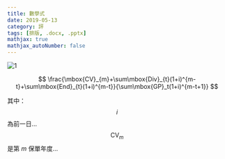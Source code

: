 ```yaml
---
title: 數學式
date: 2019-05-13
category: 評
tags: [排版, .docx, .pptx]
mathjax: true
mathjax_autoNumber: false
---
```


![1](/blog/assets/images/2019/math.jpg)


<!--more-->


$$
\frac{\mbox{CV}_{m}+\sum\mbox{Div}_{t}(1+i)^{m-t}+\sum\mbox{End}_{t}(1+i)^{m-t}}{\sum\mbox{GP}_t(1+i)^{m-t+1}}
$$

其中：<br />
$$i$$ 為前一日...
$$\mbox{CV}_m$$ 是第 $m$ 保單年度...
